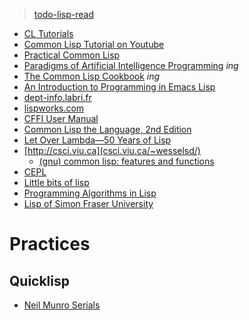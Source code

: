 > [todo-lisp-read](https://github.com/keer2345/reading-notes/blob/main/it/lisp/todo.md)

- [CL Tutorials](https://github.com/keer2345/reading-notes/tree/main/it/lisp/cl-tutorials)
- [Common Lisp Tutorial on Youtube](https://github.com/keer2345/reading-notes/tree/main/it/lisp/common-lisp-on-youtube)
- [Practical Common Lisp](https://github.com/keer2345/reading-notes/tree/main/it/lisp/practical-common-lisp)
- [Paradigms of Artificial Intelligence Programming](https://github.com/keer2345/reading-notes/tree/main/it/lisp/PAIP) _ing_
- [The Common Lisp Cookbook](https://github.com/keer2345/reading-notes/tree/main/it/lisp/the-common-lisp-cookbook) _ing_
- [An Introduction to Programming in Emacs Lisp](https://github.com/keer2345/reading-notes/tree/main/it/lisp/an-intro-to-prog-emacs-lisp)
- [dept-info.labri.fr](https://dept-info.labri.fr/~strandh/Teaching/MTP/Common/David-Lamkins/)
- [lispworks.com](http://www.lispworks.com/documentation/lw50/CLHS/Front/index.htm)
- [CFFI User Manual](https://common-lisp.net/project/cffi/manual/cffi-manual.html)
- [Common Lisp the Language, 2nd Edition](https://www.cs.cmu.edu/Groups/AI/html/cltl/clm/clm.html)
- [Let Over Lambda—50 Years of Lisp](https://letoverlambda.com/)
- [http://csci.viu.ca](csci.viu.ca/~wesselsd/)
  - [(gnu) common lisp: features and functions](http://csci.viu.ca/~wesselsd/courses/csci330/code/lisp/index.html)
- [CEPL](https://www.youtube.com/playlist?list=PL2VAYZE_4wRKKr5pJzfYD1w4tKCXARs5y)
- [Little bits of lisp](https://github.com/keer2345/reading-notes/tree/main/it/lisp/little-bits-of-lisp)
- [Programming Algorithms in Lisp](http://vseloved.github.io/progalgs.html)
- [Lisp of Simon Fraser University](https://github.com/keer2345/reading-notes/tree/main/it/lisp/lisp-of-sfu)

# Practices
## Quicklisp
- [Neil Munro Serials](./quicklisp/neil-munro-serials)
